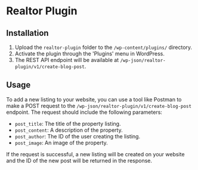 # Realtor Plugin

## Installation

1. Upload the `realtor-plugin` folder to the `/wp-content/plugins/` directory.
2. Activate the plugin through the 'Plugins' menu in WordPress.
3. The REST API endpoint will be available at `/wp-json/realtor-plugin/v1/create-blog-post`.

## Usage

To add a new listing to your website, you can use a tool like Postman to make a POST request to the `/wp-json/realtor-plugin/v1/create-blog-post` endpoint. The request should include the following parameters:

- `post_title`: The title of the property listing.
- `post_content`: A description of the property.
- `post_author`: The ID of the user creating the listing.
- `post_image`: An image of the property.

If the request is successful, a new listing will be created on your website and the ID of the new post will be returned in the response.
